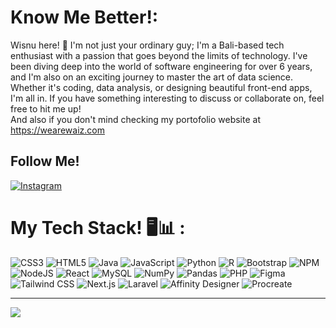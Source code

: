 # Know Me Better!:
Wisnu here! 🌴 I'm not just your ordinary guy; I'm a Bali-based tech enthusiast with a passion that goes beyond the limits of technology. I've been diving deep into the world of software engineering for over 6 years, and I'm also on an exciting journey to master the art of data science. 
<br>
Whether it's coding, data analysis, or designing beautiful front-end apps, I'm all in. If you have something interesting to discuss or collaborate on, feel free to hit me up!
<br>
And also if you don't mind checking my portofolio website at <a target="_blank"> https://wearewaiz.com </a>


## Follow Me!
[![Instagram](https://img.shields.io/badge/Instagram-%23E4405F.svg?logo=Instagram&logoColor=white)](https://instagram.com/wisnudanuarta_)

# My Tech Stack! 🖥️📊 :
 ![CSS3](https://img.shields.io/badge/css3-%231572B6.svg?style=for-the-badge&logo=css3&logoColor=white) ![HTML5](https://img.shields.io/badge/html5-%23E34F26.svg?style=for-the-badge&logo=html5&logoColor=white) ![Java](https://img.shields.io/badge/java-%23ED8B00.svg?style=for-the-badge&logo=java&logoColor=white) ![JavaScript](https://img.shields.io/badge/javascript-%23323330.svg?style=for-the-badge&logo=javascript&logoColor=%23F7DF1E) ![Python](https://img.shields.io/badge/python-3670A0?style=for-the-badge&logo=python&logoColor=ffdd54) ![R](https://img.shields.io/badge/r-%23276DC3.svg?style=for-the-badge&logo=r&logoColor=white) ![Bootstrap](https://img.shields.io/badge/bootstrap-%23563D7C.svg?style=for-the-badge&logo=bootstrap&logoColor=white) ![NPM](https://img.shields.io/badge/NPM-%23000000.svg?style=for-the-badge&logo=npm&logoColor=white) ![NodeJS](https://img.shields.io/badge/node.js-6DA55F?style=for-the-badge&logo=node.js&logoColor=white) ![React](https://img.shields.io/badge/react-%2320232a.svg?style=for-the-badge&logo=react&logoColor=%2361DAFB) ![MySQL](https://img.shields.io/badge/mysql-%2300f.svg?style=for-the-badge&logo=mysql&logoColor=white) ![NumPy](https://img.shields.io/badge/numpy-%23013243.svg?style=for-the-badge&logo=numpy&logoColor=white) ![Pandas](https://img.shields.io/badge/pandas-%23150458.svg?style=for-the-badge&logo=pandas&logoColor=white) ![PHP](https://img.shields.io/badge/php-%23777BB4.svg?style=for-the-badge&logo=php&logoColor=white) ![Figma](https://img.shields.io/badge/figma-%23F24E1E.svg?style=for-the-badge&logo=figma&logoColor=white) ![Tailwind CSS](https://img.shields.io/badge/tailwind%20css-%2338B2AC.svg?style=for-the-badge&logo=tailwind-css&logoColor=white) ![Next.js](https://img.shields.io/badge/next.js-%23000000.svg?style=for-the-badge&logo=next.js&logoColor=white) ![Laravel](https://img.shields.io/badge/laravel-%23FF2D20.svg?style=for-the-badge&logo=laravel&logoColor=white) ![Affinity Designer](https://img.shields.io/badge/affinity%20designer-%23E24980.svg?style=for-the-badge&logo=affinity-designer&logoColor=white) ![Procreate](https://img.shields.io/badge/procreate-%23FFCF00.svg?style=for-the-badge&logo=procreate&logoColor=black)


---
[![](https://visitcount.itsvg.in/api?id=Waizsec&icon=0&color=0)](https://github.com/Waizsec)
